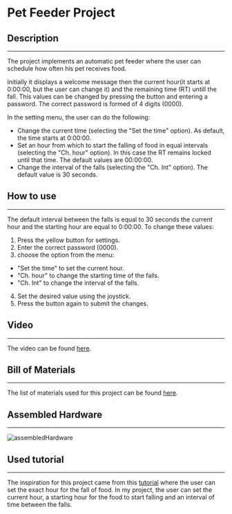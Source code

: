 # Pet Feeder Project

## Description
---
The project implements an automatic pet feeder where the user can schedule how often his pet receives food. 

Initially it displays a welcome message then the current hour(it starts at 0:00:00, but the user can change it) and the remaining time (RT) untill the fall. This values can be changed by pressing the button and entering a password. The correct password is formed of 4 digits (0000).

In the setting menu, the user can do the following:
- Change the current time (selecting the "Set the time" option). As default, the time starts at 0:00:00.
- Set an hour from which to start the falling of food in equal intervals (selecting the "Ch. hour" option). In this case the RT remains locked until that time. The default values are 00:00:00.
- Change the interval of the falls (selecting the "Ch. Int" option). The default value is 30 seconds.

## How to use
---
The default interval between the falls is equal to 30 seconds the current hour and the starting hour are equal to 0:00:00.
To change these values:
1. Press the yellow button for settings.
2. Enter the correct password (0000).
3. choose the option from the menu:
  - "Set the time" to set the current hour.
  - "Ch. hour" to change the starting time of the falls.
  - "Ch. Int" to change the interval of the falls.
4. Set the desired value using the joystick.
5. Press the button again to submit the changes.

## Video
---
The video can be found [here](https://youtu.be/OyoUawzjTTU).

## Bill of Materials
---
The list of materials used for this project can be found [here](http://https://docs.google.com/spreadsheets/d/1Htry010sDG5Vxl1XxuDkIDsEU6a6pIBbHVVmY9l-o_E/edit#gid=1705842037). 

## Assembled Hardware
---
![assembledHardware](https://user-images.githubusercontent.com/49486605/75114121-13f49f00-565c-11ea-89ef-d6ac3f0f3b09.jpg)

## Used tutorial
---
The inspiration for this project came from this [tutorial](https://www.youtube.com/watch?v=mjiexlL6Cfo) where the user can set the exact hour for the fall of food. In my project, the user can set the current hour, a starting hour for the food to start falling and an interval of time between the falls.
